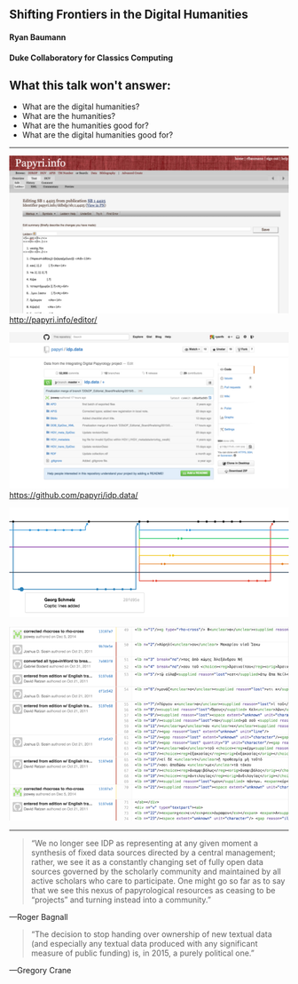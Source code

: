## Shifting Frontiers in the Digital Humanities
#### Ryan Baumann
#### Duke Collaboratory for Classics Computing


## What this talk won't answer:<!-- .element: class="fragment" data-fragment-index="5" -->
* What are the digital humanities?<!-- .element: class="fragment" data-fragment-index="1" -->
* What are the humanities?<!-- .element: class="fragment" data-fragment-index="2" -->
* What are the humanities good for?<!-- .element: class="fragment" data-fragment-index="3" -->
* What are the digital humanities good for?<!-- .element: class="fragment" data-fragment-index="4" -->


<!-- .slide: data-background="../assets/Shifting_Frontiers/fermat.jpg" -->

---

![Editor](../assets/Shifting_Frontiers/editor.jpg)
<http://papyri.info/editor/>


![idp.data](../assets/Shifting_Frontiers/idpdata.jpg)
<https://github.com/papyri/idp.data/>


![idp.data network](../assets/Shifting_Frontiers/network.png)


![idp.data blame for p.naqlun.2.21](../assets/Shifting_Frontiers/blame.png)

---

> “We no longer see IDP as representing at any given moment a synthesis of fixed data sources directed by a central management; rather, we see it as a constantly changing set of fully open data sources governed by the scholarly community and maintained by all active scholars who care to participate. One might go so far as to say that we see this nexus of papyrological resources as ceasing to be “projects” and turning instead into a community.”

—Roger Bagnall


> “The decision to stop handing over ownership of new textual data (and especially any textual data produced with any significant measure of public funding) is, in 2015, a purely political one.”

—Gregory Crane
